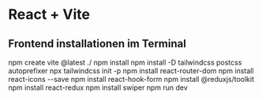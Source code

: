 # React + Vite

## Frontend installationen im Terminal

npm create vite @latest ./
npm install
npm install -D tailwindcss postcss autoprefixer
npx tailwindcss init -p
npm install react-router-dom
npm install react-icons --save
npm install react-hook-form
npm install @reduxjs/toolkit
npm install react-redux
npm install swiper
npm run dev